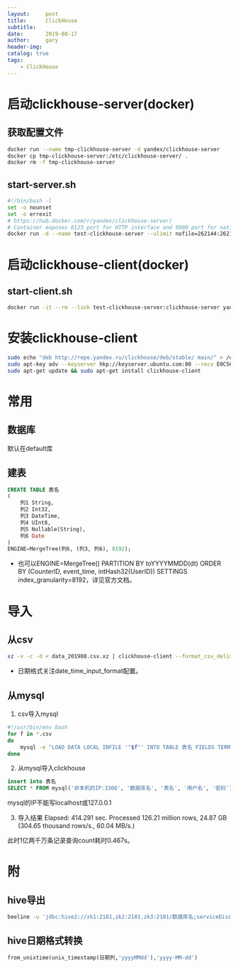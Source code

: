 ```yaml
---
layout:     post
title:      ClickHouse
subtitle:   
date:       2019-08-17
author:     gary
header-img: 
catalog: true
tags:
    - ClickHouse
---
```


# 启动clickhouse-server(docker)
## 获取配置文件
```bash
docker run --name tmp-clickhouse-server -d yandex/clickhouse-server
docker cp tmp-clickhouse-server:/etc/clickhouse-server/ .
docker rm -f tmp-clickhouse-server
```

## start-server.sh
```bash
#!/bin/bash -l
set -o nounset
set -o errexit
# https://hub.docker.com/r/yandex/clickhouse-server/
# Container exposes 8123 port for HTTP interface and 9000 port for native client.
docker run -d --name test-clickhouse-server --ulimit nofile=262144:262144 -v /home/zhangtb/soft/docker/clickhouse/data:/var/lib/clickhouse -v /home/zhangtb/soft/docker/clickhouse/clickhouse-server:/etc/clickhouse-server/clickhouse-server -p 8123:8123 -p 9000:9000 yandex/clickhouse-server
```

# 启动clickhouse-client(docker)
## start-client.sh
```bash
docker run -it --rm --link test-clickhouse-server:clickhouse-server yandex/clickhouse-client --host clickhouse-server
```

# 安装clickhouse-client
```bash
sudo echo "deb http://repo.yandex.ru/clickhouse/deb/stable/ main/" > /etc/apt/sources.list.d/clickhouse.list
sudo apt-key adv --keyserver hkp://keyserver.ubuntu.com:80 --recv E0C56BD4
sudo apt-get update && sudo apt-get install clickhouse-client
```

# 常用
## 数据库
默认在default库

## 建表
```sql
CREATE TABLE 表名
(
    列1 String,
    列2 Int32,
    列3 DateTime,
    列4 UInt8,
    列5 Nullable(String),
    列6 Date
)
ENGINE=MergeTree(列6, (列3, 列6), 8192);
```
- 也可以ENGINE=MergeTree() PARTITION BY toYYYYMMDD(dt) ORDER BY (CounterID, event_time, intHash32(UserID)) SETTINGS index_granularity=8192，详见官方文档。

# 导入
## 从csv
```bash
xz -v -c -d < data_201908.csv.xz | clickhouse-client --format_csv_delimiter="," --query="INSERT INTO 表名 FORMAT CSVWithNames"
```
- 日期格式关注date_time_input_format配置。

## 从mysql
1. csv导入mysql
```bash
#!/usr/bin/env bash
for f in *.csv
do
    mysql -e "LOAD DATA LOCAL INFILE '"$f"' INTO TABLE 表名 FIELDS TERMINATED BY ',' lines terminated by '\n' ignore 1 lines(列1,列2,...)" -u 用户名 --password=密码 数据库名
done
```

2. 从mysql导入clickhouse
```sql
insert into 表名
SELECT * FROM mysql('非本机的IP:3306', '数据库名', '表名', '用户名', '密码') 
```
mysql的IP不能写localhost或127.0.0.1

3. 导入结果
Elapsed: 414.291 sec. Processed 126.21 million rows, 24.87 GB (304.65 thousand rows/s., 60.04 MB/s.)

此时1亿两千万条记录查询count耗时0.467s。

# 附
## hive导出
```bash
beeline -u 'jdbc:hive2://zk1:2181,zk2:2181,zk3:2181/数据库名;serviceDiscoveryMode=zooKeeper;zooKeeperNamespace=hiveserver2' -n 用户名 -p 密码 --showHeader=true --verbose=true --outputformat=csv2 -e "select语句">>data_201908.csv && xz data_201908.csv
```

## hive日期格式转换
```sql
from_unixtime(unix_timestamp(日期列,'yyyyMMdd'),'yyyy-MM-dd')
```
